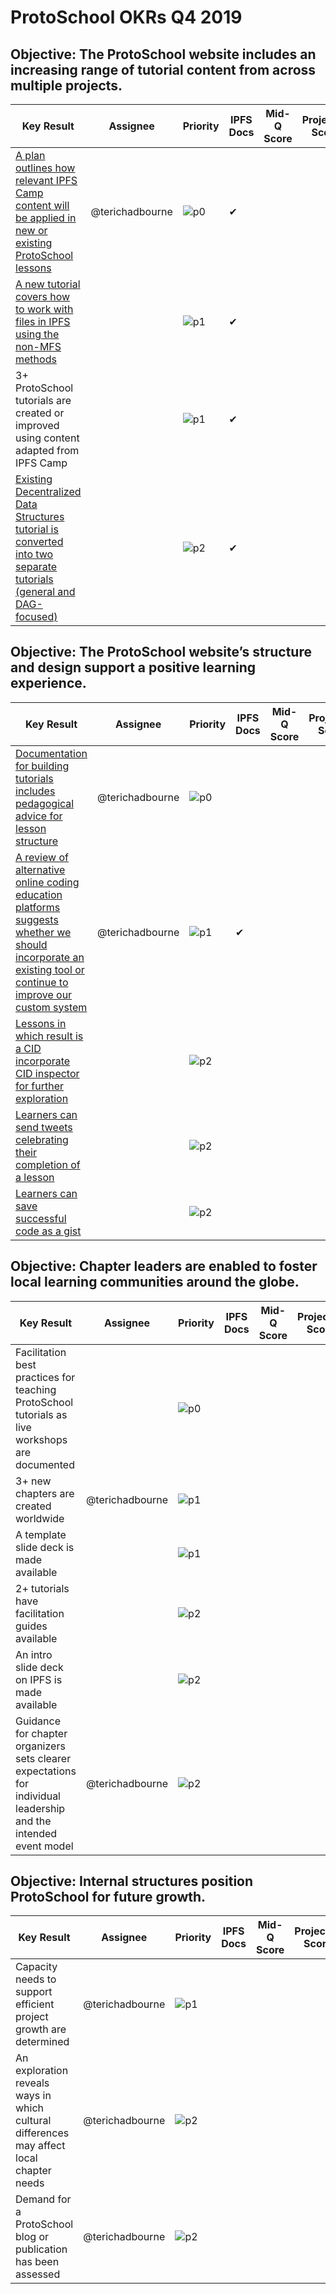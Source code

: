 # ProtoSchool OKRs Q4 2019

## Objective: The ProtoSchool website includes an increasing range of tutorial content from across multiple projects.

| Key Result | Assignee | Priority |  IPFS Docs | Mid-Q Score | Projected Score | Final Score |
| ---------- | -------- | -------- | ----------- | ----------- |--------------- | ----------- |
| [A plan outlines how relevant IPFS Camp content will be applied in new or existing ProtoSchool lessons](https://github.com/ProtoSchool/protoschool.github.io/issues/261) | @terichadbourne | ![p0](https://ipfs.io/ipfs/QmV88khHDJEXi7wo6o972MZWY661R9PhrZW6dvpFP6jnMn/p0.svg) | &#10004; | |  | |
| [A new tutorial covers how to work with files in IPFS using the non-MFS methods](https://github.com/ProtoSchool/protoschool.github.io/issues/203) |    | ![p1](https://ipfs.io/ipfs/QmV88khHDJEXi7wo6o972MZWY661R9PhrZW6dvpFP6jnMn/p1.svg) | &#10004; |  | | |
| 3+ ProtoSchool tutorials are created or improved using content adapted from IPFS Camp   |  | ![p1](https://ipfs.io/ipfs/QmV88khHDJEXi7wo6o972MZWY661R9PhrZW6dvpFP6jnMn/p1.svg)  |  &#10004;    |  |   |   |
| [Existing Decentralized Data Structures tutorial is converted into two separate tutorials (general and DAG-focused)](https://github.com/ProtoSchool/protoschool.github.io/issues/185) |  | ![p2](https://ipfs.io/ipfs/QmV88khHDJEXi7wo6o972MZWY661R9PhrZW6dvpFP6jnMn/p2.svg) | &#10004; |  |  | ||



## Objective: The ProtoSchool website’s structure and design support a positive learning experience.

| Key Result | Assignee | Priority | IPFS Docs | Mid-Q Score | Projected Score | Final Score |
| ---------- | -------- | -------- | --------- |----------- | --------------- | ----------- |
| [Documentation for building tutorials includes pedagogical advice for lesson structure](https://github.com/ProtoSchool/protoschool.github.io/issues/253) |@terichadbourne|![p0](https://ipfs.io/ipfs/QmV88khHDJEXi7wo6o972MZWY661R9PhrZW6dvpFP6jnMn/p0.svg)|  | |  | |
| [A review of alternative online coding education platforms suggests whether we should incorporate an existing tool or continue to improve our custom system](https://github.com/ProtoSchool/protoschool.github.io/issues/264) | @terichadbourne  | ![p1](https://ipfs.io/ipfs/QmV88khHDJEXi7wo6o972MZWY661R9PhrZW6dvpFP6jnMn/p1.svg)  |  &#10004; |  |  |   |
| [Lessons in which result is a CID incorporate CID inspector for further exploration](https://github.com/ProtoSchool/protoschool.github.io/issues/299)   |   |  ![p2](https://ipfs.io/ipfs/QmV88khHDJEXi7wo6o972MZWY661R9PhrZW6dvpFP6jnMn/p2.svg) |   |   |   |   |
| [Learners can send tweets celebrating their completion of a lesson](https://github.com/ProtoSchool/protoschool.github.io/issues/243)   |   | ![p2](https://ipfs.io/ipfs/QmV88khHDJEXi7wo6o972MZWY661R9PhrZW6dvpFP6jnMn/p2.svg)  |   |   |   |   |
| [Learners can save successful code as a gist](https://github.com/ProtoSchool/protoschool.github.io/issues/243)    |   | ![p2](https://ipfs.io/ipfs/QmV88khHDJEXi7wo6o972MZWY661R9PhrZW6dvpFP6jnMn/p2.svg)  |   |   |   |   |   |


## Objective: Chapter leaders are enabled to foster local learning communities around the globe.

| Key Result | Assignee | Priority | IPFS Docs | Mid-Q Score | Projected Score | Final Score |
| ---------- | -------- | -------- | --------- |----------- | --------------- | ----------- |
|  Facilitation best practices for teaching ProtoSchool tutorials as live workshops are documented | |![p0](https://ipfs.io/ipfs/QmV88khHDJEXi7wo6o972MZWY661R9PhrZW6dvpFP6jnMn/p0.svg)  |  |  |  | |
| 3+ new chapters are created worldwide |  @terichadbourne|![p1](https://ipfs.io/ipfs/QmV88khHDJEXi7wo6o972MZWY661R9PhrZW6dvpFP6jnMn/p1.svg)   |   |   |   |
| A template slide deck is made available |   | ![p1](https://ipfs.io/ipfs/QmV88khHDJEXi7wo6o972MZWY661R9PhrZW6dvpFP6jnMn/p1.svg)  |   |   |   |   |
| 2+ tutorials have facilitation guides available  |   | ![p2](https://ipfs.io/ipfs/QmV88khHDJEXi7wo6o972MZWY661R9PhrZW6dvpFP6jnMn/p2.svg)   |   |   |   |   | |
| An intro slide deck on IPFS is made available  |   |  ![p2](https://ipfs.io/ipfs/QmV88khHDJEXi7wo6o972MZWY661R9PhrZW6dvpFP6jnMn/p2.svg)  |   |   |   |   |
|Guidance for chapter organizers sets clearer expectations for individual leadership and the intended event model | @terichadbourne | ![p2](https://ipfs.io/ipfs/QmV88khHDJEXi7wo6o972MZWY661R9PhrZW6dvpFP6jnMn/p2.svg) | |  |  | ||


## Objective: Internal structures position ProtoSchool for future growth.

| Key Result | Assignee | Priority |  IPFS Docs | Mid-Q Score | Projected Score | Final Score |
| ---------- | -------- | ----------- | --------- |--------------- | ----------- |----------- |
| Capacity needs to support efficient project growth are determined  |  @terichadbourne | ![p1](https://ipfs.io/ipfs/QmV88khHDJEXi7wo6o972MZWY661R9PhrZW6dvpFP6jnMn/p1.svg) |  |  |   |  |
| An exploration reveals ways in which cultural differences may affect local chapter needs |  @terichadbourne | ![p2](https://ipfs.io/ipfs/QmV88khHDJEXi7wo6o972MZWY661R9PhrZW6dvpFP6jnMn/p2.svg) |  | |  |  |
| Demand for a ProtoSchool blog or publication has been assessed  |  @terichadbourne | ![p2](https://ipfs.io/ipfs/QmV88khHDJEXi7wo6o972MZWY661R9PhrZW6dvpFP6jnMn/p2.svg) |  |  |  |  | |
